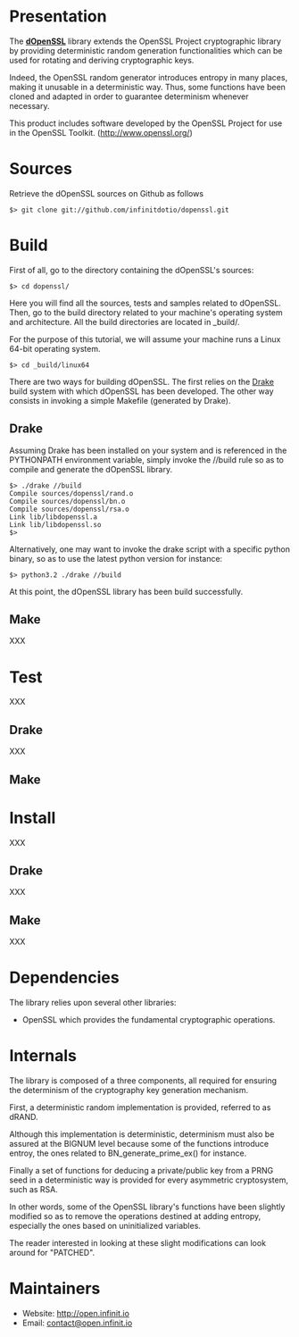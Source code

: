 # Presentation

The [**dOpenSSL**](http://open.infinit.io/dopenssl) library extends the OpenSSL
Project cryptographic library by providing deterministic random generation
functionalities which can be used for rotating and deriving cryptographic keys.

Indeed, the OpenSSL random generator introduces entropy in many places,
making it unusable in a deterministic way. Thus, some functions have been
cloned and adapted in order to guarantee determinism whenever necessary.

This product includes software developed by the OpenSSL Project for use
in the OpenSSL Toolkit. (http://www.openssl.org/)

# Sources

Retrieve the dOpenSSL sources on Github as follows

    $> git clone git://github.com/infinitdotio/dopenssl.git

# Build

First of all, go to the directory containing the dOpenSSL's sources:

    $> cd dopenssl/

Here you will find all the sources, tests and samples related to dOpenSSL.
Then, go to the build directory related to your machine's operating system and
architecture. All the build directories are located in _build/.

For the purpose of this tutorial, we will assume your machine runs a Linux
64-bit operating system.

    $> cd _build/linux64

There are two ways for building dOpenSSL. The first relies on the
[Drake](http://open.infinit.io/drake) build system with which dOpenSSL has
been developed. The other way consists in invoking a simple Makefile
(generated by Drake).

## Drake

Assuming Drake has been installed on your system and is referenced in the
PYTHONPATH environment variable, simply invoke the //build rule so as to compile
and generate the dOpenSSL library.

    $> ./drake //build
    Compile sources/dopenssl/rand.o
    Compile sources/dopenssl/bn.o
    Compile sources/dopenssl/rsa.o
    Link lib/libdopenssl.a
    Link lib/libdopenssl.so
    $>

Alternatively, one may want to invoke the drake script with a specific python
binary, so as to use the latest python version for instance:

    $> python3.2 ./drake //build

At this point, the dOpenSSL library has been build successfully.

## Make

XXX

# Test

XXX

## Drake

XXX

## Make

###

# Install

XXX

## Drake

XXX

## Make

XXX

# Dependencies

The library relies upon several other libraries:

 * OpenSSL which provides the fundamental cryptographic operations.

# Internals

The library is composed of a three components, all required for ensuring the
determinism of the cryptography key generation mechanism.

First, a deterministic random implementation is provided, referred to as dRAND.

Although this implementation is deterministic, determinism must also be assured
at the BIGNUM level because some of the functions introduce entroy, the ones
related to BN_generate_prime_ex() for instance.

Finally a set of functions for deducing a private/public key from a PRNG seed
in a deterministic way is provided for every asymmetric cryptosystem, such as
RSA.

In other words, some of the OpenSSL library's functions have been slightly
modified so as to remove the operations destined at adding entropy, especially
the ones based on uninitialized variables.

The reader interested in looking at these slight modifications can look around
for "PATCHED".

# Maintainers

 * Website: http://open.infinit.io
 * Email: contact@open.infinit.io
